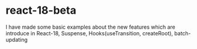 # react-18-beta
I have made some basic examples about the new features which are introduce in React-18, Suspense, Hooks(useTransition, createRoot), batch-updating
